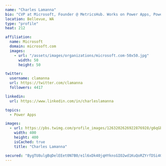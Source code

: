 ```yaml
---
name: "Charles Lamanna"
bio: "CVP at Microsoft, Founder @ MetricsHub. Works on Power Apps, Power Automate, Power Virtual Agent, Common Data Service and Dynamics 365."
location: Bellevue, WA
type: "profile"
heat: 212

affiliation:
  name: Microsoft
  domain: microsoft.com
  images:
    - url: "/assets/images/organizations/microsoft.com-50x50.jpg"
      width: 50
      height: 50

twitter:
  username: clamanna
  url: https://twitter.com/clamanna
  followers: 4417

linkedin:
  url: https://www.linkedin.com/in/charleslamanna

topics:
  - Power Apps

images:
  - url: https://pbs.twimg.com/profile_images/1263202626922876928/g6qGbHZ-_400x400.jpg
    width: 400
    height: 400
    isCached: true
    title: "Charles Lamanna"

secured: "BygTU8ulgBqDelEEet0N7B0/e1l6xDk40jqHYknsGIO2wd1KuQoRZYrfDSi4QzmrWIfSNHJSEWsTF8InQOrRL1QFidERPguM+1WxodgOtnkZUgM/61ptdGAhOXUfIkcvW/IqVVBig/6F1CD5GP/t+US3PW0sxFnhuhFG/YLdYHE0moJo0mIEq5F6hqaSMOnYY/eBO4vxxWCLeNlpPKKLA3o9NRHWdHW7x7AxDHQBV1TuEuRIurVS7NDWbC+ZhHkscxP7GLJR7QWkFjdo7q2T6s3ZzeaLm2ad/TBpmv/w7WVZfHMNC+5VHSHZ2bsOyzlgFpDbHQEb69EX14FjCvpxRQQcIOEcDRk+SUFlVZ4TvFBs002UiOgi4zrF5YWPvlFHmpmYAprM7IfN/hyH3JgSda4tREvMKtriKhBhaLFpfjM=;usn4aPh0RSfzA7nild1xcw=="
---
```


